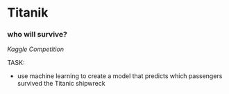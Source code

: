 # Titanik 
### who will survive?
*Kaggle Competition*

TASK:
- use machine learning to create a model that predicts which passengers survived the Titanic shipwreck
